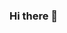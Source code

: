 ### Hi there 👋

<!--
**Alex-Kalb/Alex-Kalb** is a ✨ _special_ ✨ repository because its `README.md` (this file) appears on your GitHub profile.

Here are some ideas to get you started:

- 🔭 I’m currently working on ... this readme file and the cs class i had to make this acct for
- 🌱 I’m currently learning ... Java and c++ (gross)
- 👯 I’m looking to collaborate on ...
- 🤔 I’m looking for help with ... ways to live know that i am learning c++
- 💬 Ask me about ... 
- 📫 How to reach me: ... kalbaj@miamioh.edu
- 😄 Pronouns: ... He/him
- ⚡ Fun fact: ...
-->
